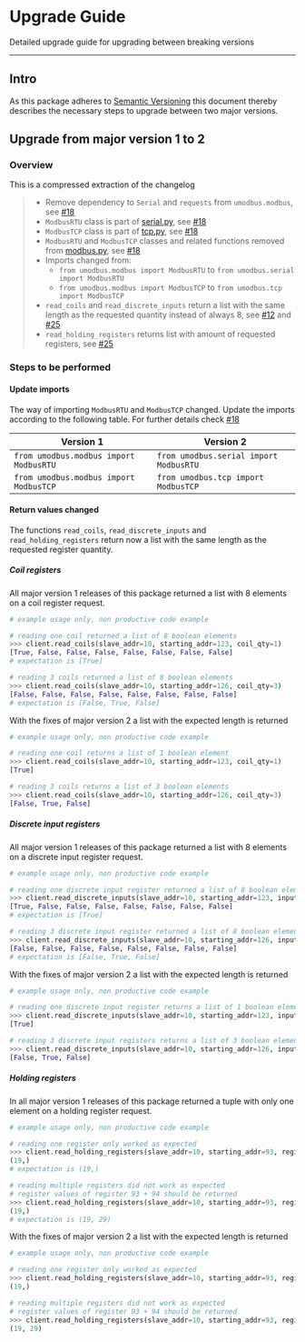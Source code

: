 # Upgrade Guide

Detailed upgrade guide for upgrading between breaking versions

---------------

## Intro

As this package adheres to [Semantic Versioning](https://semver.org/spec/v2.0.0.html)
this document thereby describes the necessary steps to upgrade between two
major versions.

## Upgrade from major version 1 to 2

### Overview

This is a compressed extraction of the changelog

> - Remove dependency to `Serial` and `requests` from `umodbus.modbus`, see [#18](https://github.com/brainelectronics/micropython-modbus/issues/18)
> - `ModbusRTU` class is part of [serial.py](umodbus/serial.py), see [#18](https://github.com/brainelectronics/micropython-modbus/issues/18)
> - `ModbusTCP` class is part of [tcp.py](umodbus/tcp.py), see [#18](https://github.com/brainelectronics/micropython-modbus/issues/18)
> - `ModbusRTU` and `ModbusTCP` classes and related functions removed from [modbus.py](umodbus/modbus.py), see [#18](https://github.com/brainelectronics/micropython-modbus/issues/18)
> - Imports changed from:
>     - `from umodbus.modbus import ModbusRTU` to `from umodbus.serial import ModbusRTU`
>     - `from umodbus.modbus import ModbusTCP` to `from umodbus.tcp import ModbusTCP`
>  - `read_coils` and `read_discrete_inputs` return a list with the same length as the requested quantity instead of always 8, see [#12](https://github.com/brainelectronics/micropython-modbus/issues/12) and [#25](https://github.com/brainelectronics/micropython-modbus/issues/25)
> - `read_holding_registers` returns list with amount of requested registers, see [#25](https://github.com/brainelectronics/micropython-modbus/issues/25)

### Steps to be performed

#### Update imports

The way of importing `ModbusRTU` and `ModbusTCP` changed. Update the imports
according to the following table. For further details check [#18](https://github.com/brainelectronics/micropython-modbus/issues/18)

| Version 1 | Version 2 |
| --------- | --------- |
| `from umodbus.modbus import ModbusRTU` | `from umodbus.serial import ModbusRTU` |
| `from umodbus.modbus import ModbusTCP` | `from umodbus.tcp import ModbusTCP` |

#### Return values changed

The functions `read_coils`, `read_discrete_inputs` and `read_holding_registers`
return now a list with the same length as the requested register quantity.

##### Coil registers

All major version 1 releases of this package returned a list with 8 elements
on a coil register request.

```python
# example usage only, non productive code example

# reading one coil returned a list of 8 boolean elements
>>> client.read_coils(slave_addr=10, starting_addr=123, coil_qty=1)
[True, False, False, False, False, False, False, False]
# expectation is [True]

# reading 3 coils returned a list of 8 boolean elements
>>> client.read_coils(slave_addr=10, starting_addr=126, coil_qty=3)
[False, False, False, False, False, False, False, False]
# expectation is [False, True, False]
```

With the fixes of major version 2 a list with the expected length is returned

```python
# example usage only, non productive code example

# reading one coil returns a list of 1 boolean element
>>> client.read_coils(slave_addr=10, starting_addr=123, coil_qty=1)
[True]

# reading 3 coils returns a list of 3 boolean elements
>>> client.read_coils(slave_addr=10, starting_addr=126, coil_qty=3)
[False, True, False]
```

##### Discrete input registers

All major version 1 releases of this package returned a list with 8 elements
on a discrete input register request.

```python
# example usage only, non productive code example

# reading one discrete input register returned a list of 8 boolean elements
>>> client.read_discrete_inputs(slave_addr=10, starting_addr=123, input_qty=1)
[True, False, False, False, False, False, False, False]
# expectation is [True]

# reading 3 discrete input register returned a list of 8 boolean elements
>>> client.read_discrete_inputs(slave_addr=10, starting_addr=126, input_qty=3)
[False, False, False, False, False, False, False, False]
# expectation is [False, True, False]
```

With the fixes of major version 2 a list with the expected length is returned

```python
# example usage only, non productive code example

# reading one discrete input register returns a list of 1 boolean element
>>> client.read_discrete_inputs(slave_addr=10, starting_addr=123, input_qty=1)
[True]

# reading 3 discrete input registers returns a list of 3 boolean elements
>>> client.read_discrete_inputs(slave_addr=10, starting_addr=126, input_qty=3)
[False, True, False]
```

##### Holding registers

In all major version 1 releases of this package returned a tuple with only one
element on a holding register request.

```python
# example usage only, non productive code example

# reading one register only worked as expected
>>> client.read_holding_registers(slave_addr=10, starting_addr=93, register_qty=1, signed=False)
(19,)
# expectation is (19,)

# reading multiple registers did not work as expected
# register values of register 93 + 94 should be returned
>>> client.read_holding_registers(slave_addr=10, starting_addr=93, register_qty=2, signed=False)
(19,)
# expectation is (19, 29)
```

With the fixes of major version 2 a list with the expected length is returned

```python
# example usage only, non productive code example

# reading one register only worked as expected
>>> client.read_holding_registers(slave_addr=10, starting_addr=93, register_qty=1, signed=False)
(19,)

# reading multiple registers did not work as expected
# register values of register 93 + 94 should be returned
>>> client.read_holding_registers(slave_addr=10, starting_addr=93, register_qty=2, signed=False)
(19, 29)
```
